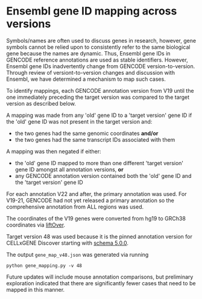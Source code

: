 # Ensembl gene ID mapping across versions

Symbols/names are often used to discuss genes in research, however, gene symbols cannot be relied upon to consistently refer to the same biological gene because the names are dynamic. Thus, Ensembl gene IDs in GENCODE reference annotations are used as stable identifiers. However, Ensembl gene IDs inadvertently change from GENCODE version-to-version. Through review of versiont-to-version changes and discussion with Ensembl, we have determined a mechanism to map such cases.

To identify mappings, each GENCODE annotation version from V19 until the one immediately preceding the target version was compared to the target version as described below.

A mapping was made from any 'old' gene ID to a 'target version' gene ID if the 'old' gene ID was not present in the target version and:
- the two genes had the same genomic coordinates **and/or**
- the two genes had the same transcript IDs associated with them

A mapping was then negated if either:
- the 'old' gene ID mapped to more than one different 'target version' gene ID amongst all annotation versions, **or**
- any GENCODE annotation version contained both the 'old' gene ID and the 'target version' gene ID

For each annotation V22 and after, the primary annotation was used. For V19-21, GENCODE had not yet released a primary annotation so the comprehensive annotation from ALL regions was used.

The coordinates of the V19 genes were converted from hg19 to GRCh38 coordinates via [liftOver](https://genome.ucsc.edu/FAQ/FAQdownloads.html#liftOver).

Target version 48 was used because it is the pinned annotation version for CELLxGENE Discover starting with [schema 5.0.0](https://github.com/chanzuckerberg/single-cell-curation/blob/main/schema/5.0.0/schema.md#required-gene-annotations).

The output `gene_map_v48.json` was generated via running 
```
python gene_mapping.py -v 48
```

Future updates will include mouse annotation comparisons, but preliminary exploration indicated that there are significantly fewer cases that need to be mapped in this manner.

